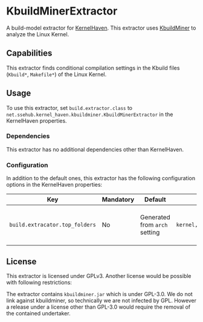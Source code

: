 # KbuildMinerExtractor

A build-model extractor for [KernelHaven](https://github.com/KernelHaven/KernelHaven).
This extractor uses [KbuildMiner](https://github.com/ckaestne/KBuildMiner) to analyze the Linux Kernel.

## Capabilities

This extractor finds conditional compilation settings in the Kbuild files (`Kbuild*`, `Makefile*`) of the Linux Kernel.

## Usage

To use this extractor, set `build.extractor.class` to `net.ssehub.kernel_haven.kbuildminer.KbuildMinerExtractor` in the KernelHaven properties.

### Dependencies

This extractor has no additional dependencies other than KernelHaven.

### Configuration

In addition to the default ones, this extractor has the following configuration options in the KernelHaven properties:

| Key | Mandatory | Default | Example | Description |
|-----|-----------|---------|---------|-------------|
| `build.extracator.top_folders` | No | Generated from `arch` setting | `kernel,drivers,arch/x86` | List of top-folders to analyze in the product line. |

## License
This extractor is licensed under GPLv3. Another license would be possible with following restrictions:

The extractor contains `kbuildminer.jar` which is under GPL-3.0. We do not link against kbuildminer, so technically we are not infected by GPL. However a release under a license other than GPL-3.0 would require the removal of the contained undertaker.
